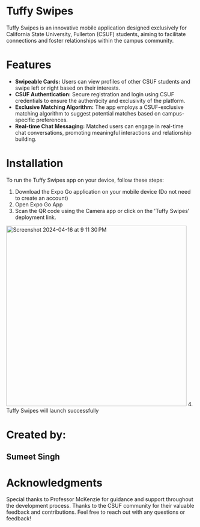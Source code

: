 # Tuffy Swipes

Tuffy Swipes is an innovative mobile application designed exclusively for California State University, Fullerton (CSUF) students, aiming to facilitate connections and foster relationships within the campus community.

# Features

- **Swipeable Cards:** Users can view profiles of other CSUF students and swipe left or right based on their interests.
- **CSUF Authentication:** Secure registration and login using CSUF credentials to ensure the authenticity and exclusivity of the platform.
- **Exclusive Matching Algorithm:** The app employs a CSUF-exclusive matching algorithm to suggest potential matches based on campus-specific preferences.
- **Real-time Chat Messaging:** Matched users can engage in real-time chat conversations, promoting meaningful interactions and relationship building.

# Installation

To run the Tuffy Swipes app on your device, follow these steps:
1. Download the Expo Go application on your mobile device (Do not need to create an account)
2. Open Expo Go App
3. Scan the QR code using the Camera app or click on the 'Tuffy Swipes' deployment link.
<img width="480" alt="Screenshot 2024-04-16 at 9 11 30 PM" src="https://github.com/sumeet321/tuffy_swipes/assets/69872102/e635ae4b-20f5-4057-b527-bed913fc8fe6">
4. Tuffy Swipes will launch successfully
   
# Created by:   
## Sumeet Singh


# Acknowledgments
Special thanks to Professor McKenzie for guidance and support throughout the development process.
Thanks to the CSUF community for their valuable feedback and contributions.
Feel free to reach out with any questions or feedback!
